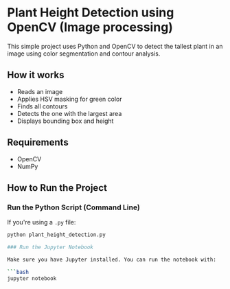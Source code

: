 # Plant Height Detection using OpenCV (Image processing)

This simple project uses Python and OpenCV to detect the tallest plant in an image using color segmentation and contour analysis.

## How it works

- Reads an image
- Applies HSV masking for green color
- Finds all contours
- Detects the one with the largest area
- Displays bounding box and height

## Requirements

- OpenCV
- NumPy

## How to Run the Project

### Run the Python Script (Command Line)

If you're using a `.py` file:

```bash
python plant_height_detection.py

### Run the Jupyter Notebook

Make sure you have Jupyter installed. You can run the notebook with:

```bash
jupyter notebook

